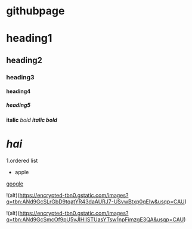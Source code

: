 # githubpage
# heading1

## heading2

### heading3

#### heading4

##### heading5

**italic**
*bold*
***italic bold***
# ***hai***

1.ordered list
- apple

[google](https://www.google.com/)

!(alt)(https://encrypted-tbn0.gstatic.com/images?q=tbn:ANd9GcSLrGbD9tqatYR43daAURJ7-USvwBtxp0qEIw&usqp=CAU)

!(alt)(https://encrypted-tbn0.gstatic.com/images?q=tbn:ANd9GcSmcOf9pU5vJIHIlSTUasYTsw1npFimzgE3QA&usqp=CAU)
